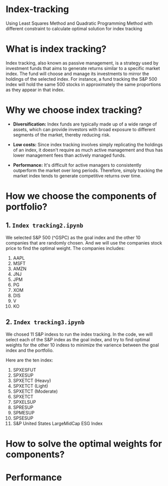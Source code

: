 # Index-tracking
Using Least Squares Method and Quadratic Programming Method with different constraint to calculate optimal solution for index tracking

# What is index tracking?

Index tracking, also known as passive management, is a strategy used by investment funds that aims to generate returns similar to a specific market index. The fund will choose and manage its investments to mirror the holdings of the selected index. For instance, a fund tracking the S&P 500 index will hold the same 500 stocks in approximately the same proportions as they appear in that index.

# Why we choose index tracking?

- **Diversification:** Index funds are typically made up of a wide range of assets, which can provide investors with broad exposure to different segments of the market, thereby reducing risk.

- **Low costs:** Since index tracking involves simply replicating the holdings of an index, it doesn't require as much active management and thus has lower management fees than actively managed funds.

- **Performance:** It's difficult for active managers to consistently outperform the market over long periods. Therefore, simply tracking the market index tends to generate competitive returns over time.

# How we choose the components of portfolio?

## 1. `Index tracking2.ipynb`

We selected S&P 500 (^GSPC) as the goal index and the other 10 companies that are randomly chosen.  And we will use the companies stock price to find the optimal weight. The companies includes:

1. AAPL 
2. MSFT 
3. AMZN
4. JNJ
5. JPM
6. PG
7. XOM
8. DIS
9. V
10. KO

## 2. `Index tracking3.ipynb`

We chosed 11 S&P indexs to run the index tracking. In the code, we will select each of the S&P index as the goal index, and try to find optimal weights for the other 10 indexs to minimize the varience between the goal index and the portfolio.

Here are the ten index:

1. SPXESFUT	
2. SPXESUP	
3. SPXETCT (Heavy)	
4. SPXETCT (Light)	
5. SPXETCT (Moderate)	
6. SPXETCT	
7. SPXELSUP	
8. SPRESUP	
9. SPMESUP	
10. SPSESUP	
11. S&P United States LargeMidCap ESG Index

# How to solve the optimal weights for components?
# Performance
